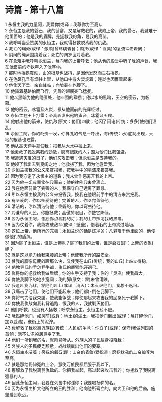 # 诗篇 - 第十八篇
  
 1 永恒主我的力量阿，我爱你(或译：我尊你为至高)。  
 2 永恒主是我的磐石，我的营寨，又是解救我的，我的上帝，我的碞石，我避难于他里面的；他是我的盾牌，是拯救我的角，是我的高垒。  
 3 我呼叫当受赞美的永恒主，我就得拯救脱离我的仇敌。  
 4 死亡的绳索(或译：激浪)曾环绕着我；毁灭(或译：匪类)的急流冲击着我；  
 5 阴间的绳索围绕着我；死亡的网罗面对着我。  
 6 在急难中我呼叫永恒主，我向我的上帝呼救；他从他的殿堂中听了我的声音，我在他面前的呼救声入了他耳中。  
 7 那时地摇撼震动，山的根基也战抖，是因他发怒而左右摇撼。  
 8 在他鼻孔里有烟往上冒，从他口中有火焚烧着；连炭也因而着起来。  
 9 他使天下垂，亲自降临；有暗雾在他脚下。  
 10 他骑着基路伯而飞行，凭风的翅膀突飞猛攫。  
 11 他以黑暗为他的隐匿处，他四围的幕棚；他以水的黑暗，天空的密云，为帐幕。  
 12 他的密云，冰雹及火炭，都从他面前的光辉经过。  
 13 永恒主在天上打雷；至高者发出他的声音，冰雹及火炭。  
 14 他射出他的箭来，使仇敌(原文：他们)四散；他闪了闪电(传统：多多)使他们溃乱。  
 15 永恒主阿，你的叱责一发，你鼻孔的气息一呼出，海(传统：水)底就出现，大地的根基也现露。  
 16 他从高天伸手拿住我；把我从大水中拉上来。  
 17 他援救了我脱离我的劲敌，脱离恨我的人；因为他们比我强盛。  
 18 我遭遇灾难的日子，他们来攻击我；但永恒主是支持我的。  
 19 他领了我出去到宽阔之地；他救拔了我，因为他喜爱我。  
 20 永恒主按我的公义来赏报我，按我手中的清洁来报答我。  
 21 因为我守定了永恒主的道路；我未曾作恶离开我的上帝。  
 22 因为他一切典章常在我面前；他的律例我未曾离弃。  
 23 我在他面前做了完善的人；我保守自己远离了罪愆。  
 24 所以永恒主按我的公义来报答我，按我在他眼前手中的清洁来赏报我。  
 25 有坚爱的，你以坚爱待他；完善的人，你以完善待他。  
 26 清洁的，你以清洁待他；乖僻的，你以弯曲待他。  
 27 对谦卑的人民，你施拯救；高傲的眼目，你使它降低。  
 28 因为永恒主阿，惟独你点着我的灯；我的上帝照明我的黑暗。  
 29 因为仗着你，我能攻破敌军(或译：壁垒)，借着我的上帝跳过墙垣。  
 30 这位上帝，他所行的完善；永恒主说的话是炼净的；凡避难于他里面的，他便做他们的盾牌。  
 31 因为除了永恒主，谁是上帝呢？除了我们的上帝，谁是磐石(即：上帝的表象)呢？  
 32 就是这以能力给我束腰的上帝；他使我所行的路安全。  
 33 使我的脚像母鹿的蹄那么快，又使我在山丘(传统：我的山丘)上站立得稳。  
 34 他教导我的手怎样争战，使我的膀臂能开铜弓。  
 35 你将你的拯救给我做盾牌；你的右手支持了我；你的『灵应』使我昌大。  
 36 你使我脚下的地步宽阔；我的脚(原文：踝)未曾滑跌。  
 37 我追赶我仇敌，将他们赶上(或译：消灭)；未灭尽他们，我总不返回。  
 38 我痛击了他们，使他们不能起来；他们都仆倒在我脚下。  
 39 你将气力给我束腰，使我能争战；你使那起来攻击我的屈身死于我脚下。  
 40 你使我仇敌向我转背逃跑，恨我的人，我就剿灭他们。  
 41 他们呼救，也没有人拯救；呼求永恒主，永恒主也不应。  
 42 我捣碎他们，如风前(或译：地土)的尘土，我把他们倒出(或译：我打碎他们，加以践踏)，像街上的泥泞。  
 43 你解救了我脱离万族民(传统：人民)的争竞；你立了(或译：保守)我做列国的首领；我不认识的民事奉了我。  
 44 他们一听到我的名，就附耳听从。外族人的子民屈身投降我；  
 45 外族人的子民疲乏颓惫，战战兢兢出他们的要寨。  
 46 永恒主永活着；愿我的磐石(即：上帝的表象)受祝颂；愿拯救我的上帝被尊为至高，  
 47 就是那给我伸冤的上帝，那使万族民都屈服于我以下，  
 48 那解救了我脱离我仇敌的。你把我举起，高过起来攻击我的；你援救了我脱离强暴的人。  
 49 因此永恒主阿，我要在列国中称谢你；我要唱扬你的名。  
 50 因为永恒主扩大他所立的王的胜利；他向他所膏立的，向大卫和他的后裔，施坚爱到永远。